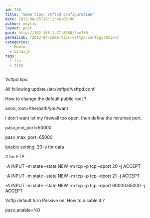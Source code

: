 ```yaml
---
id: 730
title: 'Some tips: Vsftpd configuration'
date: 2012-04-05T18:11:46+00:00
author: edyliu
layout: post
guid: http://192.168.1.77:8880/?p=730
permalink: /2012-04-some-tips-vsftpd-configuration/
categories:
  - Howto
  - Linux_D
tags:
  - ftp
  - tips
---
```

Vsftpd tips:

All following update /etc/vsftpd/vsftpd.conf

How to change the default public root ?
  
anon_root=/the/path/you/want

I don&#8217;t want let my firewall too open. then define the min/max port.
  
pasv\_min\_port=60000
  
pasv\_max\_port=65000

iptable setting. 20 is for data
  
\# for FTP
  
-A INPUT -m state &#8211;state NEW -m tcp -p tcp &#8211;dport 20 -j ACCEPT
  
-A INPUT -m state &#8211;state NEW -m tcp -p tcp &#8211;dport 21 -j ACCEPT
  
-A INPUT -m state &#8211;state NEW -m tcp -p tcp &#8211;dport 60000:65000 -j ACCEPT

Vsftp default turn Passive on, How to disable it ?
  
pasv_enable=NO